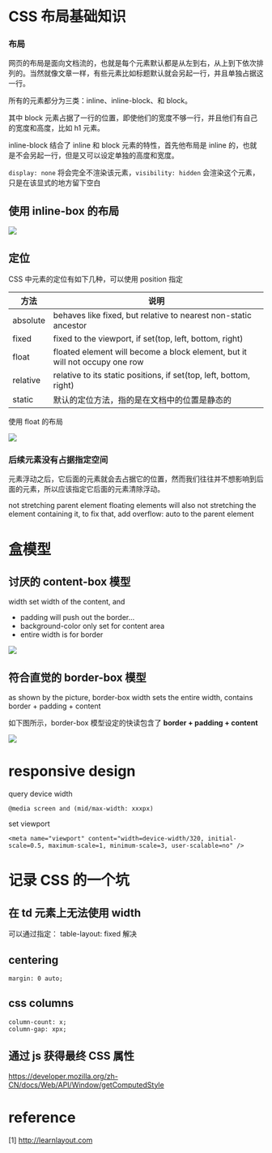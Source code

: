 # CSS 布局基础知识

<!--
ID: 52f5c659-61ac-440f-a048-e5abbe915a00
Status: publish
Date: 2018-04-30T07:56:00
Modified: 2020-05-16T11:37:42
wp_id: 761
-->

### 布局

网页的布局是面向文档流的，也就是每个元素默认都是从左到右，从上到下依次排列的。当然就像文章一样，有些元素比如标题默认就会另起一行，并且单独占据这一行。

所有的元素都分为三类：inline、inline-block、和 block。

其中 block 元素占据了一行的位置，即使他们的宽度不够一行，并且他们有自己的宽度和高度，比如 h1 元素。

inline-block 结合了 inline 和 block 元素的特性，首先他布局是 inline 的，也就是不会另起一行，但是又可以设定单独的高度和宽度。

`display: none` 将会完全不渲染该元素，`visibility: hidden` 会渲染这个元素，只是在该显式的地方留下空白

## 使用 inline-box 的布局

![](https://ws1.sinaimg.cn/large/006tKfTcly1fquqqp791hj30kr0i1gpe.jpg)

## 定位

CSS 中元素的定位有如下几种，可以使用 position 指定

| 方法     | 说明                                                                        |
|----------|-----------------------------------------------------------------------------|
| absolute | behaves like fixed, but relative to nearest non-static ancestor             |
| fixed    | fixed to the viewport, if set(top, left, bottom, right)                     |
| float    | floated element will become a block element, but it will not occupy one row |
| relative | relative to its static positions, if set(top, left, bottom, right)          |
| static   | 默认的定位方法，指的是在文档中的位置是静态的                                |

使用 float 的布局

![](https://ws3.sinaimg.cn/large/006tKfTcly1fsktnrsi5dj30kc0hp781.jpg)

### 后续元素没有占据指定空间

元素浮动之后，它后面的元素就会去占据它的位置，然而我们往往并不想影响到后面的元素，所以应该指定它后面的元素清除浮动。

not stretching parent element
floating elements will also not stretching the element containing it, to fix that, add overflow: auto to the parent element

# 盒模型

## 讨厌的 content-box 模型

width set width of the content, and

* padding will push out the border...
* background-color only set for content area
* entire width is for border

![](https://ws3.sinaimg.cn/large/006tKfTcly1fqurrspk7ej30ah09gq39.jpg)

## 符合直觉的 border-box 模型

as shown by the picture, border-box width sets the entire width, contains border + padding + content

如下图所示，border-box 模型设定的快读包含了 **border + padding + content**

![](https://ws4.sinaimg.cn/large/006tKfTcly1fqurs7z1chj30ge094wgg.jpg)

# responsive design

query device width

```
@media screen and (mid/max-width: xxxpx)
```

set viewport

```
<meta name="viewport" content="width=device-width/320, initial-scale=0.5, maximum-scale=1, minimum-scale=3, user-scalable=no" />
```

# 记录 CSS 的一个坑

## 在 td 元素上无法使用 width

可以通过指定： table-layout: fixed 解决

## centering

```
margin: 0 auto;
```

## css columns

```
column-count: x;
column-gap: xpx;
```

## 通过 js 获得最终 CSS 属性

https://developer.mozilla.org/zh-CN/docs/Web/API/Window/getComputedStyle

# reference

[1] http://learnlayout.com
